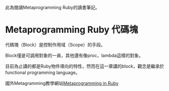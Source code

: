 此為閱讀Metaprogramming Ruby的讀書筆記。

# Metaprogramming Ruby 代碼塊


代碼塊（Block）是控制作用域（Scope）的手段。

Block僅是可調用對象的一員，其他還有像proc，lambda這樣的對象。

目前為止講的都是Ruby物件導向的特性，然而在這一章講的block，觀念是繼承於functional programming language。



















國外Metagramming教學網站[Metaprogramming in Ruby](http://ruby-metaprogramming.rubylearning.com/)
